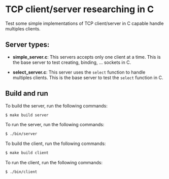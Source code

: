 # TCP client/server researching in C

Test some simple implementations of TCP client/server in C capable handle multiples clients.

## Server types:
- **simple_server.c**: This servers accepts only one client at a time. This is the base server to test creating, binding, ... sockets in C.

- **select_server.c**: This server uses the `select` function to handle multiples clients. This is the base server to test the `select` function in C.

## Build and run
To build the server, run the following commands:
```bash
$ make build server
```

To run the server, run the following commands:
```bash
$ ./bin/server
```

To build the client, run the following commands:
```bash
$ make build client
```

To run the client, run the following commands:
```bash
$ ./bin/client
```
